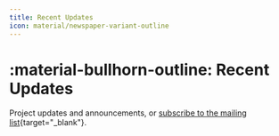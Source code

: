 ```yaml
---
title: Recent Updates
icon: material/newspaper-variant-outline
---
```


# :material-bullhorn-outline: Recent Updates

Project updates and announcements, or [subscribe to the mailing list](../contact.md){target="_blank"}.
